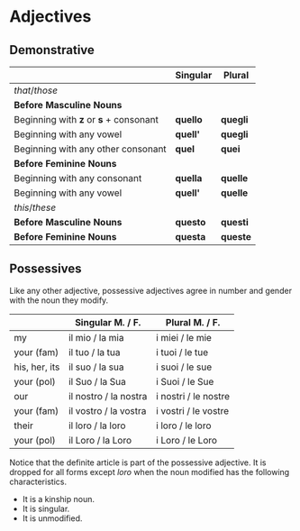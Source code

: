 # Adjectives

## Demonstrative

|                                           | Singular   | Plural     |
| ----------------------------------------- | ---------- | ---------- |
| _that_/_those_                            |            |            |
| **Before Masculine Nouns**                |            |            |
| Beginning with **z** or **s** + consonant | **quello** | **quegli** |
| Beginning with any vowel                  | **quell'** | **quegli** |
| Beginning with any other consonant        | **quel**   | **quei**   |
| **Before Feminine Nouns**                 |            |            |
| Beginning with any consonant              | **quella** | **quelle** |
| Beginning with any vowel                  | **quell'** | **quelle** |
| _this_/_these_                            |            |            |
| **Before Masculine Nouns**                | **questo** | **questi** |
| **Before Feminine Nouns**                 | **questa** | **queste** |

## Possessives

Like any other adjective, possessive adjectives agree in number and gender with the noun they modify.

|               | Singular M. / F.      | Plural M. / F.       |
| ------------- | --------------------- | -------------------- |
| my            | il mio / la mia       | i miei / le mie      |
| your (fam)    | il tuo / la tua       | i tuoi / le tue      |
| his, her, its | il suo / la sua       | i suoi / le sue      |
| your (pol)    | il Suo / la Sua       | i Suoi / le Sue      |
| our           | il nostro / la nostra | i nostri / le nostre |
| your (fam)    | il vostro / la vostra | i vostri / le vostre |
| their         | il loro / la loro     | i loro / le loro     |
| your (pol)    | il Loro / la Loro     | i Loro / le Loro     |


Notice that the definite article is part of the possessive adjective.  It is dropped for all forms except _loro_ when the noun modified has the following characteristics.

- It is a kinship noun.
- It is singular.
- It is unmodified.